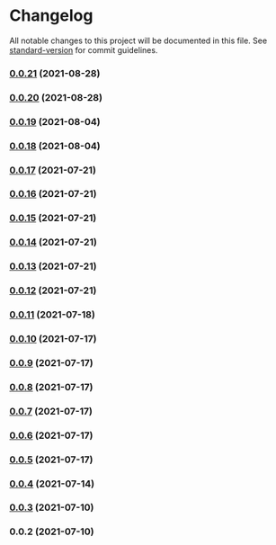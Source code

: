 # Changelog

All notable changes to this project will be documented in this file. See [standard-version](https://github.com/conventional-changelog/standard-version) for commit guidelines.

### [0.0.21](https://github.com/srclaunch/analytics/compare/v0.0.20...v0.0.21) (2021-08-28)

### [0.0.20](https://github.com/srclaunch/analytics/compare/v0.0.19...v0.0.20) (2021-08-28)

### [0.0.19](https://github.com/srclaunch/analytics/compare/v0.0.18...v0.0.19) (2021-08-04)

### [0.0.18](https://github.com/srclaunch/analytics/compare/v0.0.17...v0.0.18) (2021-08-04)

### [0.0.17](https://github.com/srclaunch/analytics/compare/v0.0.16...v0.0.17) (2021-07-21)

### [0.0.16](https://github.com/srclaunch/analytics/compare/v0.0.15...v0.0.16) (2021-07-21)

### [0.0.15](https://github.com/srclaunch/analytics/compare/v0.0.14...v0.0.15) (2021-07-21)

### [0.0.14](https://github.com/srclaunch/analytics/compare/v0.0.13...v0.0.14) (2021-07-21)

### [0.0.13](https://github.com/srclaunch/analytics/compare/v0.0.12...v0.0.13) (2021-07-21)

### [0.0.12](https://github.com/srclaunch/analytics/compare/v0.0.11...v0.0.12) (2021-07-21)

### [0.0.11](https://github.com/srclaunch/analytics/compare/v0.0.10...v0.0.11) (2021-07-18)

### [0.0.10](https://github.com/srclaunch/analytics/compare/v0.0.9...v0.0.10) (2021-07-17)

### [0.0.9](https://github.com/srclaunch/analytics/compare/v0.0.8...v0.0.9) (2021-07-17)

### [0.0.8](https://github.com/srclaunch/analytics/compare/v0.0.7...v0.0.8) (2021-07-17)

### [0.0.7](https://github.com/srclaunch/analytics/compare/v0.0.6...v0.0.7) (2021-07-17)

### [0.0.6](https://github.com/srclaunch/analytics/compare/v0.0.5...v0.0.6) (2021-07-17)

### [0.0.5](https://github.com/srclaunch/analytics/compare/v0.0.4...v0.0.5) (2021-07-17)

### [0.0.4](https://github.com/srclaunch/analytics/compare/v0.0.3...v0.0.4) (2021-07-14)

### [0.0.3](https://github.com/srclaunch/analytics/compare/v0.0.2...v0.0.3) (2021-07-10)

### 0.0.2 (2021-07-10)
